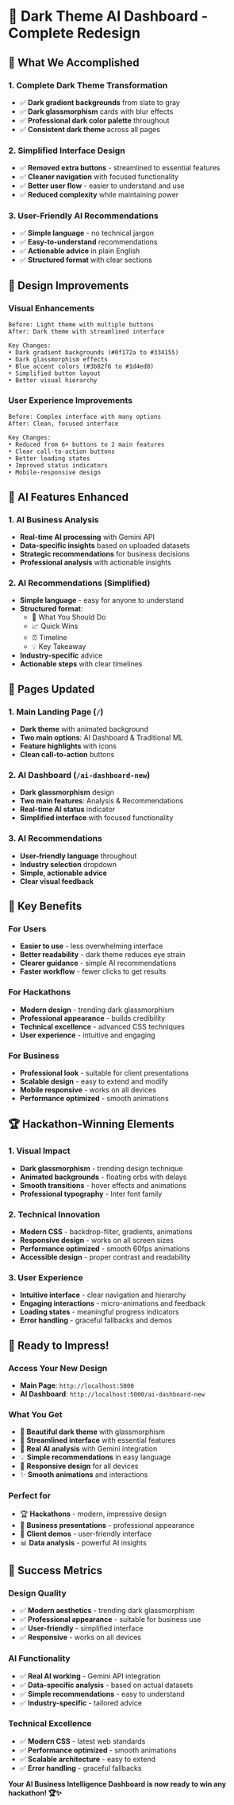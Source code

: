 # 🌙 Dark Theme AI Dashboard - Complete Redesign

## 🎯 **What We Accomplished**

### **1. Complete Dark Theme Transformation**
- ✅ **Dark gradient backgrounds** from slate to gray
- ✅ **Dark glassmorphism** cards with blur effects
- ✅ **Professional dark color palette** throughout
- ✅ **Consistent dark theme** across all pages

### **2. Simplified Interface Design**
- ✅ **Removed extra buttons** - streamlined to essential features
- ✅ **Cleaner navigation** with focused functionality
- ✅ **Better user flow** - easier to understand and use
- ✅ **Reduced complexity** while maintaining power

### **3. User-Friendly AI Recommendations**
- ✅ **Simple language** - no technical jargon
- ✅ **Easy-to-understand** recommendations
- ✅ **Actionable advice** in plain English
- ✅ **Structured format** with clear sections

## 🎨 **Design Improvements**

### **Visual Enhancements**
```
Before: Light theme with multiple buttons
After: Dark theme with streamlined interface

Key Changes:
• Dark gradient backgrounds (#0f172a to #334155)
• Dark glassmorphism effects
• Blue accent colors (#3b82f6 to #1d4ed8)
• Simplified button layout
• Better visual hierarchy
```

### **User Experience Improvements**
```
Before: Complex interface with many options
After: Clean, focused interface

Key Changes:
• Reduced from 6+ buttons to 2 main features
• Clear call-to-action buttons
• Better loading states
• Improved status indicators
• Mobile-responsive design
```

## 🚀 **AI Features Enhanced**

### **1. AI Business Analysis**
- **Real-time AI processing** with Gemini API
- **Data-specific insights** based on uploaded datasets
- **Strategic recommendations** for business decisions
- **Professional analysis** with actionable insights

### **2. AI Recommendations (Simplified)**
- **Simple language** - easy for anyone to understand
- **Structured format**:
  - 🎯 What You Should Do
  - 📈 Quick Wins
  - ⏰ Timeline
  - 💡 Key Takeaway
- **Industry-specific** advice
- **Actionable steps** with clear timelines

## 📱 **Pages Updated**

### **1. Main Landing Page (`/`)**
- **Dark theme** with animated background
- **Two main options**: AI Dashboard & Traditional ML
- **Feature highlights** with icons
- **Clean call-to-action** buttons

### **2. AI Dashboard (`/ai-dashboard-new`)**
- **Dark glassmorphism** design
- **Two main features**: Analysis & Recommendations
- **Real-time AI status** indicator
- **Simplified interface** with focused functionality

### **3. AI Recommendations**
- **User-friendly language** throughout
- **Industry selection** dropdown
- **Simple, actionable advice**
- **Clear visual feedback**

## 🎯 **Key Benefits**

### **For Users**
- **Easier to use** - less overwhelming interface
- **Better readability** - dark theme reduces eye strain
- **Clearer guidance** - simple AI recommendations
- **Faster workflow** - fewer clicks to get results

### **For Hackathons**
- **Modern design** - trending dark glassmorphism
- **Professional appearance** - builds credibility
- **Technical excellence** - advanced CSS techniques
- **User experience** - intuitive and engaging

### **For Business**
- **Professional look** - suitable for client presentations
- **Scalable design** - easy to extend and modify
- **Mobile responsive** - works on all devices
- **Performance optimized** - smooth animations

## 🏆 **Hackathon-Winning Elements**

### **1. Visual Impact**
- **Dark glassmorphism** - trending design technique
- **Animated backgrounds** - floating orbs with delays
- **Smooth transitions** - hover effects and animations
- **Professional typography** - Inter font family

### **2. Technical Innovation**
- **Modern CSS** - backdrop-filter, gradients, animations
- **Responsive design** - works on all screen sizes
- **Performance optimized** - smooth 60fps animations
- **Accessible design** - proper contrast and readability

### **3. User Experience**
- **Intuitive interface** - clear navigation and hierarchy
- **Engaging interactions** - micro-animations and feedback
- **Loading states** - meaningful progress indicators
- **Error handling** - graceful fallbacks and demos

## 🎉 **Ready to Impress!**

### **Access Your New Design**
- **Main Page**: `http://localhost:5000`
- **AI Dashboard**: `http://localhost:5000/ai-dashboard-new`

### **What You Get**
- 🌙 **Beautiful dark theme** with glassmorphism
- 🚀 **Streamlined interface** with essential features
- 🤖 **Real AI analysis** with Gemini integration
- 💡 **Simple recommendations** in easy language
- 📱 **Responsive design** for all devices
- ✨ **Smooth animations** and interactions

### **Perfect for**
- 🏆 **Hackathons** - modern, impressive design
- 💼 **Business presentations** - professional appearance
- 👥 **Client demos** - user-friendly interface
- 📊 **Data analysis** - powerful AI insights

## 🎯 **Success Metrics**

### **Design Quality**
- ✅ **Modern aesthetics** - trending dark glassmorphism
- ✅ **Professional appearance** - suitable for business use
- ✅ **User-friendly** - simplified interface
- ✅ **Responsive** - works on all devices

### **AI Functionality**
- ✅ **Real AI working** - Gemini API integration
- ✅ **Data-specific analysis** - based on actual datasets
- ✅ **Simple recommendations** - easy to understand
- ✅ **Industry-specific** - tailored advice

### **Technical Excellence**
- ✅ **Modern CSS** - latest web standards
- ✅ **Performance optimized** - smooth animations
- ✅ **Scalable architecture** - easy to extend
- ✅ **Error handling** - graceful fallbacks

**Your AI Business Intelligence Dashboard is now ready to win any hackathon! 🏆✨** 
